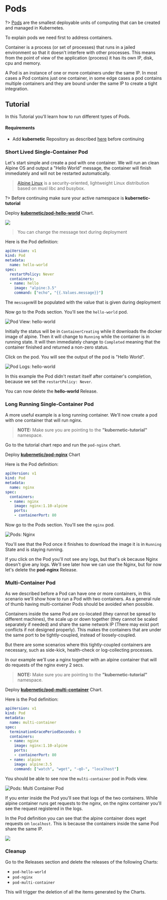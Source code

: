 # Pods

?> [Pods](https://kubernetes.io/docs/concepts/workloads/pods/pod/) are the smallest deployable units of computing that can be created and managed in Kubernetes.

To explain pods we need first to address containers.

Container is a process (or set of processes) that runs in a jailed environment so that it doesn't interfere with other processes. This means from the point of view of the application \(process\) it has its own IP, disk, cpu and memory.

A Pod is an instance of one or more containers under the same IP. In most cases a Pod contains just one container, in some edge cases a pod contains multiple containers and they are bound under the same IP to create a tight integration.

## Tutorial

In this Tutorial you'll learn how to run different types of Pods.

#### Requirements

* Add **kubernetic** Repository as described [here](https://docs.kubernetic.com/settings/repositories#adding-repository) before continuing

### Short Lived Single-Container Pod

Let's start simple and create a pod with one container. We will run an clean Alpine OS and output a "Hello World" message, the container will finish immediately and will not be restarted automatically.

> [Alpine Linux](https://alpinelinux.org/) is a security-oriented, lightweight Linux distribution based on musl libc and busybox.

?> Before continuing make sure your active namespace is **kubernetic-tutorial**

Deploy [**kubernetic/pod-hello-world**](https://github.com/harbur/kubernetic-charts/tree/master/charts/pod-hello-world) Chart.

![](../images/pod-hello-world.png)

> You can change the message text during deployment

Here is the Pod definition:

```yaml
apiVersion: v1
kind: Pod
metadata:
  name: hello-world
spec:
  restartPolicy: Never
  containers:
  - name: hello
    image: "alpine:3.5"
    command: ["echo", "{{.Values.message}}"]
```

The `message`will be populated with the value that is given during deployment

Now go to the Pods section. You'll see the `hello-world` pod.

![Pod View: hello-world](../images/hello-world-pod-view.png)

Initially the status will be in `ContainerCreating` while it downloads the docker image of alpine. Then it will change to `Running` while the container is in running state. It will then immediately change to `Completed` meaning that the container finished and returned a non-zero status.

Click on the pod. You will see the output of the pod is "Hello World".

![Pod Logs: hello-world](../images/hello-world-pod-logs.png)

In this example the Pod didn't restart itself after container's completion, because we set the `restartPolicy: Never`.

You can now delete the **hello-world** Release.

### Long Running Single-Container Pod

A more useful example is a long running container. We'll now create a pod with one container that will run nginx.

> **NOTE:** Make sure you are pointing to the **"kubernetic-tutorial"** namespace.

Go to the tutorial chart repo and run the `pod-nginx` chart.

Deploy [**kubernetic/pod-nginx**](https://github.com/harbur/kubernetic-charts/tree/master/charts/pod-nginx) Chart

Here is the Pod definition:

```yaml
apiVersion: v1
kind: Pod
metadata:
  name: nginx
spec:
  containers:
  - name: nginx
    image: nginx:1.10-alpine
    ports:
    - containerPort: 80
```

Now go to the Pods section. You'll see the `nginx` pod.

![Pods: Nginx](../images/pod-nginx.png)

You'll see that the Pod once it finishes to download the image it is in `Running` State and is staying running.

If you click on the Pod you'll not see any logs, but that's ok because Nginx doesn't give any logs. We'll see later how we can use the Nginx, but for now let's delete the **pod-nginx** Release.

### Multi-Container Pod

As we described before a Pod can have one or more containers, in this scenario we'll show how to run a Pod with two containers. As a general rule of thumb having multi-container Pods should be avoided when possible.

Containers inside the same Pod are co-located (they cannot be spread to different machines), the scale up or down together (they cannot be scaled separately if needed) and share the same network IP (There may exist port conflicts if not designed properly). This makes the containers that are under the same port to be tightly-coupled, instead of loosely-coupled.

But there are some scenarios where this tightly-coupled containers are necessary, such as side-kick, health-check or log-collecting processes.

In our example we'll use a nginx together with an alpine container that will do requests of the nginx every 2 secs.

> **NOTE:** Make sure you are pointing to the **"kubernetic-tutorial"** namespace.

Deploy [**kubernetic/pod-multi-container**](https://github.com/harbur/kubernetic-charts/tree/master/charts/pod-multi-container) Chart.

Here is the Pod definition:

```yaml
apiVersion: v1
kind: Pod
metadata:
  name: multi-container
spec:
  terminationGracePeriodSeconds: 0
  containers:
  - name: nginx
    image: nginx:1.10-alpine
    ports:
    - containerPort: 80
  - name: alpine
    image: alpine:3.5
    command: ["watch", "wget", "-qO-", "localhost"]
```

You should be able to see now the `multi-container` pod in Pods view.

![Pods: Multi Container Pod](../images/pod-multi-container.png)

If you enter inside the Pod you'll see that logs of the two containers. While alpine container runs get requests to the nginx, on the nginx container you'll see the request registered in the logs.

In the Pod definition you can see that the alpine container does wget requests on `localhost`. This is because the containers inside the same Pod share the same IP.

![](../images/pod-multi-container-logs.png)


### Cleanup

Go to the Releases section and delete the releases of the following Charts:

* `pod-hello-world`
* `pod-nginx`
* `pod-multi-container`

This will trigger the deletion of all the items generated by the Charts.

